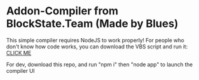 # Addon-Compiler from BlockState.Team (Made by Blues)

This simple compiler requires NodeJS to work properly!
For people who don't know how code works, you can download the VBS script and run it: [CLICK ME](https://blockstate.team/projects/Add-On%20Compiler%20Download.vbs)


For dev, download this repo, and run "npm i" then "node app" to launch the compiler UI

